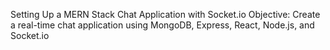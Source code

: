Setting Up a MERN Stack Chat Application with Socket.io
Objective: Create a real-time chat application using MongoDB, Express, React, Node.js, and Socket.io
